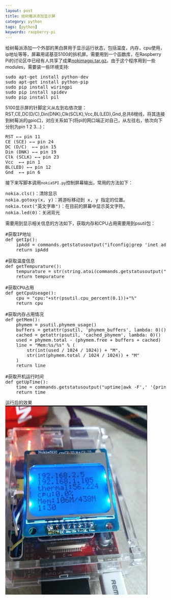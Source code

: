 ```yaml
---
layout: post
title: 给树莓派添加显示屏
category: python
tags: [python]
keywords: raspberry-pi
---
```


给树莓派添加一个外部的黑白屏用于显示运行状态，包括温度，内存，cpu使用，ip地址等等，屏幕用诺基亚5100的拆机屏。需要用到一个函数库，在Raspberry Pi的讨论区中已经有人共享了成果[nokimagpi.tar.gz](http://www.raspberrypi.org/phpBB3/download/file.php?id=2239&sid=54ab6c13f737d4df57d295afa8bf3752)。由于这个程序用到一些modules，需要装一些环境支持:

<pre>
sudo apt-get install python-dev
sudo apt-get install python-pip
sudo pip install wiringpi
sudo pip install spidev
sudo pip install pil
</pre>

5100显示屏的针脚定义从左到右依次是：RST,CE,DC(D/C),Din(DNK),Clk(SCLK),Vcc,BL(LED),Gnd,总共8根线，将其连接到树莓派的gpio口，对应关系如下(将pi的网口端正对自己，从左往右，依次向下分别为pin 1 2 3...)：

<pre>
RST ←→ pin 11
CE (SCE) ←→ pin 24
DC (D/C)  ←→ pin 15
Din (DNK) ←→ pin 19
Clk (SCLK) ←→ pin 23
Vcc  ←→ pin 1
BL(LED) ←→ pin 12
Gnd  ←→ pin 6
</pre>

接下来写脚本调用`nokiaSPI.py`控制屏幕输出，常用的方法如下：

<pre>
nokia.cls()：清除显示
nokia.gotoxy(x, y)：將游标移动到 x, y 指定的位置。
nokia.text("英文字串")：在目前的屏幕中显示英文字符。
nokia.led(0)：关闭背光
</pre>

需要用到显示相关信息的方法如下，获取内存和CPU占用需要用到psutil包：

<pre>
#获取IP地址
def getIp():
    ipAdd = commands.getstatusoutput("ifconfig|grep 'inet addr:'|grep -v '127.0.0.1'|awk '{print $2}'|awk -F':' '{print $2}'")[1]
    return ipAdd

#获取温度信息
def getTempurature():
	tempurature = str(string.atoi(commands.getstatusoutput("cat /sys/class/thermal/thermal_zone0/temp")[1])/1000.0)
	return tempurature

#获取CPU占用
def getCpuUseage():
	cpu = "cpu:"+str(psutil.cpu_percent(0.1))+"%"
    return cpu

#获取内存占用情况
def getMem():
    phymem = psutil.phymem_usage()
    buffers = getattr(psutil, 'phymem_buffers', lambda: 0)()
    cached = getattr(psutil, 'cached_phymem', lambda: 0)()
    used = phymem.total - (phymem.free + buffers + cached)
    line = "Mem:%s/%s" % (
        str(int(used / 1024 / 1024)) + "M",
        str(int(phymem.total / 1024 / 1024)) + "M"
    )
    return line

#获取开机运行时间
def getUpTime():
    time = commands.getstatusoutput("uptime|awk -F',' '{print $1}'|awk '{print $3}'")[1]
    return time
</pre>

运行后的效果
![sign](/assets/blog/pi/screen.jpg)